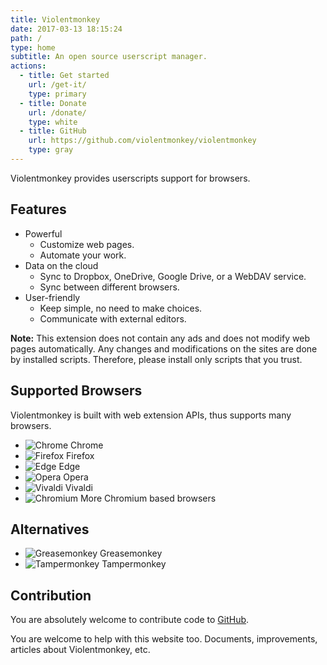 ```yaml
---
title: Violentmonkey
date: 2017-03-13 18:15:24
path: /
type: home
subtitle: An open source userscript manager.
actions:
  - title: Get started
    url: /get-it/
    type: primary
  - title: Donate
    url: /donate/
    type: white
  - title: GitHub
    url: https://github.com/violentmonkey/violentmonkey
    type: gray
---
```


Violentmonkey provides userscripts support for browsers.

## Features

<div class="features">

- Powerful
  - Customize web pages.
  - Automate your work.
- Data on the cloud
  - Sync to Dropbox, OneDrive, Google Drive, or a WebDAV service.
  - Sync between different browsers.
- User-friendly
  - Keep simple, no need to make choices.
  - Communicate with external editors.

</div>

<div class="note">

**Note:** This extension does not contain any ads and does not modify web pages automatically.
Any changes and modifications on the sites are done by installed scripts.
Therefore, please install only scripts that you trust.

</div>

## Supported Browsers

Violentmonkey is built with web extension APIs, thus supports many browsers.

<div class="icon-list">

- ![Chrome](../../assets/browsers/chrome.png) Chrome
- ![Firefox](../../assets/browsers/firefox.png) Firefox
- ![Edge](../../assets/browsers/edge.png) Edge
- ![Opera](../../assets/browsers/opera.png) Opera
- ![Vivaldi](../../assets/browsers/vivaldi.png) Vivaldi
- ![Chromium](../../assets/browsers/chromium.png) More Chromium based browsers

</div>

## Alternatives

<div class="icon-list">

- ![Greasemonkey](../../assets/alternatives/greasemonkey.png) Greasemonkey
- ![Tampermonkey](../../assets/alternatives/tampermonkey.png) Tampermonkey

</div>

## Contribution

You are absolutely welcome to contribute code to [GitHub](https://github.com/violentmonkey).

You are welcome to help with this website too. Documents, improvements, articles
about Violentmonkey, etc.
